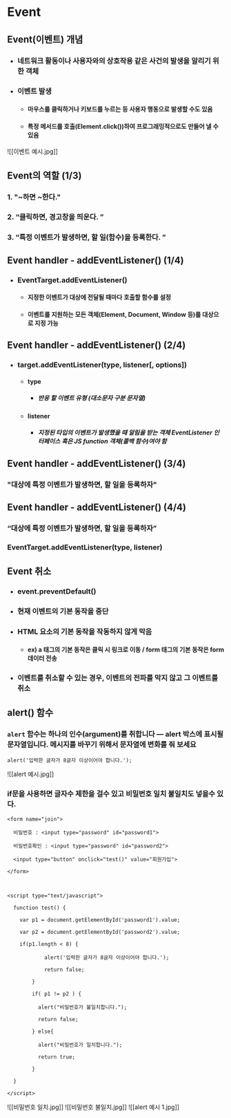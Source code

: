 # Event

## Event(이벤트) 개념

- ### 네트워크 활동이나 사용자와의 상호작용 같은 사건의 발생을 알리기 위한 객체
- ### 이벤트 발생
	- #### 마우스를 클릭하거나 키보드를 누르는 등 사용자 행동으로 발생할 수도 있음
	- #### 특정 메서드를 호출(Element.click())하여 프로그래밍적으로도 만들어 낼 수 있음
![[이벤트 예시.jpg]]

## Event의 역할 (1/3)
### 1. "~하면 ~한다."
### 2. “클릭하면, 경고창을 띄운다. ”
### 3. “특정 이벤트가 발생하면, 할 일(함수)을 등록한다. ”

## Event handler - addEventListener() (1/4)
- ### EventTarget.addEventListener()
	- #### 지정한 이벤트가 대상에 전달될 때마다 호출할 함수를 설정
	- #### 이벤트를 지원하는 모든 객체(Element, Document, Window 등)를 대상으로 지정 가능

## Event handler - addEventListener() (2/4)
- ### target.addEventListener(type, listener[, options])
	- #### type
		- ##### 반응 할 이벤트 유형 (대소문자 구분 문자열)
	- #### listener
		- ##### 지정된 타입의 이벤트가 발생했을 때 알림을 받는 객체 EventListener 인터페이스 혹은 JS function 객체(콜백 함수)여야 함

## Event handler - addEventListener() (3/4)
### "대상에 특정 이벤트가 발생하면, 할 일을 등록하자"

## Event handler - addEventListener() (4/4)
### “대상에 특정 이벤트가 발생하면, 할 일을 등록하자”
### EventTarget.addEventListener(type, listener)

## Event 취소
- ### event.preventDefault()
- ### 현재 이벤트의 기본 동작을 중단
- ### HTML 요소의 기본 동작을 작동하지 않게 막음
	- #### ex) a 태그의 기본 동작은 클릭 시 링크로 이동 / form 태그의 기본 동작은 form 데이터 전송
- ### 이벤트를 취소할 수 있는 경우, 이벤트의 전파를 막지 않고 그 이벤트를 취소

## alert() 함수
### `alert` 함수는 하나의 인수(argument)를 취합니다 — alert 박스에 표시될 문자열입니다. 메시지를 바꾸기 위해서 문자열에 변화를 줘 보세요
```
alert('입력한 글자가 8글자 이상이어야 합니다.');
```
![[alert 예시.jpg]]

### if문을 사용하면 글자수 제한을 걸수 있고 비밀번호 일치 불일치도 넣을수 있다.
```
<form name="join">

  비밀번호 : <input type="password" id="password1">

  비밀번호확인 : <input type="password" id="password2">

  <input type="button" onclick="test()" value="회원가입">

</form>

  

<script type="text/javascript">

  function test() {

    var p1 = document.getElementById('password1').value;

    var p2 = document.getElementById('password2').value;

    if(p1.length < 8) {

            alert('입력한 글자가 8글자 이상이어야 합니다.');

            return false;

        }

        if( p1 != p2 ) {

          alert("비밀번호가 불일치합니다.");

          return false;

        } else{

          alert("비밀번호가 일치합니다.");

          return true;

        }

  }

</script>
```
![[비밀번호 일치.jpg]]
![[비밀번호 불일치.jpg]]
![[alert 예시 1.jpg]]
